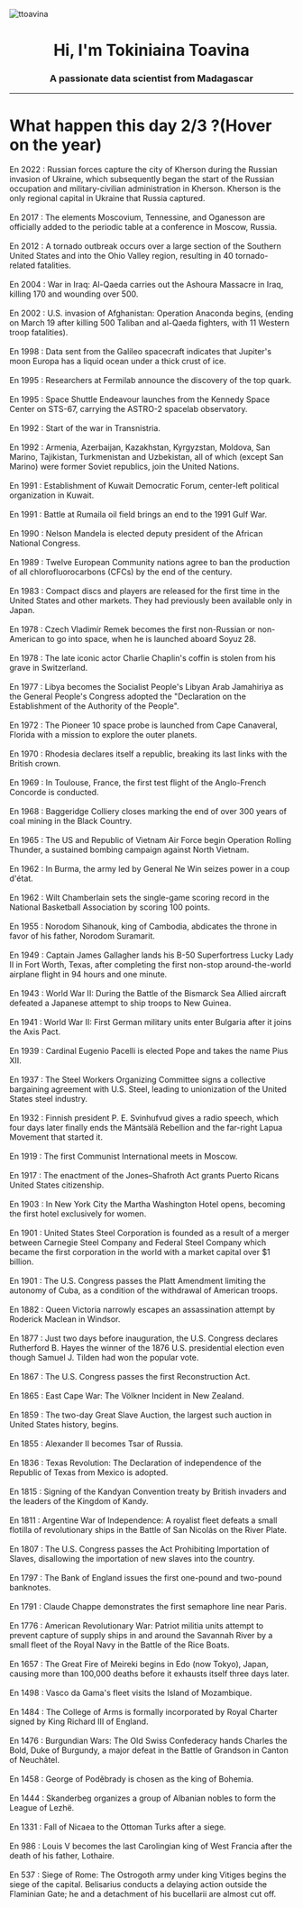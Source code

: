
<p align="left"> <img src="https://komarev.com/ghpvc/?username=ttoavina&label=Profile%20views&color=0e75b6&style=flat" alt="ttoavina" /> </p>
<h1 align="center">Hi, I'm Tokiniaina Toavina</h1>
<h3 align="center">A passionate data scientist from Madagascar</h3>
    
<hr/>
<h1> What happen this day 2/3 ?(Hover on the year)</h1>

En 2022 : Russian forces capture the city of Kherson during the Russian invasion of Ukraine, which subsequently began the start of the Russian occupation and military-civilian administration in Kherson. Kherson is the only regional capital in Ukraine that Russia captured.
<br/><br/>
En 2017 : The elements Moscovium, Tennessine, and Oganesson are officially added to the periodic table at a conference in Moscow, Russia.
<br/><br/>
En 2012 : A tornado outbreak occurs over a large section of the Southern United States and into the Ohio Valley region, resulting in 40 tornado-related fatalities.
<br/><br/>
En 2004 : War in Iraq: Al-Qaeda carries out the Ashoura Massacre in Iraq, killing 170 and wounding over 500.
<br/><br/>
En 2002 : U.S. invasion of Afghanistan: Operation Anaconda begins, (ending on March 19 after killing 500 Taliban and al-Qaeda fighters, with 11 Western troop fatalities).
<br/><br/>
En 1998 : Data sent from the Galileo spacecraft indicates that Jupiter's moon Europa has a liquid ocean under a thick crust of ice.
<br/><br/>
En 1995 : Researchers at Fermilab announce the discovery of the top quark.
<br/><br/>
En 1995 : Space Shuttle Endeavour launches from the Kennedy Space Center on STS-67, carrying the ASTRO-2 spacelab observatory.
<br/><br/>
En 1992 : Start of the war in Transnistria.
<br/><br/>
En 1992 : Armenia, Azerbaijan, Kazakhstan, Kyrgyzstan, Moldova, San Marino, Tajikistan, Turkmenistan and Uzbekistan, all of which (except San Marino) were former Soviet republics, join the United Nations.
<br/><br/>
En 1991 : Establishment of Kuwait Democratic Forum, center-left political organization in Kuwait.
<br/><br/>
En 1991 : Battle at Rumaila oil field brings an end to the 1991 Gulf War.
<br/><br/>
En 1990 : Nelson Mandela is elected deputy president of the African National Congress.
<br/><br/>
En 1989 : Twelve European Community nations agree to ban the production of all chlorofluorocarbons (CFCs) by the end of the century.
<br/><br/>
En 1983 : Compact discs and players are released for the first time in the United States and other markets. They had previously been available only in Japan.
<br/><br/>
En 1978 : Czech Vladimír Remek becomes the first non-Russian or non-American to go into space, when he is launched aboard Soyuz 28.
<br/><br/>
En 1978 : The late iconic actor Charlie Chaplin's coffin is stolen from his grave in Switzerland.
<br/><br/>
En 1977 : Libya becomes the Socialist People's Libyan Arab Jamahiriya as the General People's Congress adopted the "Declaration on the Establishment of the Authority of the People".
<br/><br/>
En 1972 : The Pioneer 10 space probe is launched from Cape Canaveral, Florida with a mission to explore the outer planets.
<br/><br/>
En 1970 : Rhodesia declares itself a republic, breaking its last links with the British crown.
<br/><br/>
En 1969 : In Toulouse, France, the first test flight of the Anglo-French Concorde is conducted.
<br/><br/>
En 1968 : Baggeridge Colliery closes marking the end of over 300 years of coal mining in the Black Country.
<br/><br/>
En 1965 : The US and Republic of Vietnam Air Force begin Operation Rolling Thunder, a sustained bombing campaign against North Vietnam.
<br/><br/>
En 1962 : In Burma, the army led by General Ne Win seizes power in a coup d'état.
<br/><br/>
En 1962 : Wilt Chamberlain sets the single-game scoring record in the National Basketball Association by scoring 100 points.
<br/><br/>
En 1955 : Norodom Sihanouk, king of Cambodia, abdicates the throne in favor of his father, Norodom Suramarit.
<br/><br/>
En 1949 : Captain James Gallagher lands his B-50 Superfortress Lucky Lady II in Fort Worth, Texas, after completing the first non-stop around-the-world airplane flight in 94 hours and one minute.
<br/><br/>
En 1943 : World War II: During the Battle of the Bismarck Sea Allied aircraft defeated a Japanese attempt to ship troops to New Guinea.
<br/><br/>
En 1941 : World War II: First German military units enter Bulgaria after it joins the Axis Pact.
<br/><br/>
En 1939 : Cardinal Eugenio Pacelli is elected Pope and takes the name Pius XII.
<br/><br/>
En 1937 : The Steel Workers Organizing Committee signs a collective bargaining agreement with U.S. Steel, leading to unionization of the United States steel industry.
<br/><br/>
En 1932 : Finnish president P. E. Svinhufvud gives a radio speech, which four days later finally ends the Mäntsälä Rebellion and the far-right Lapua Movement that started it.
<br/><br/>
En 1919 : The first Communist International meets in Moscow.
<br/><br/>
En 1917 : The enactment of the Jones–Shafroth Act grants Puerto Ricans United States citizenship.
<br/><br/>
En 1903 : In New York City the Martha Washington Hotel opens, becoming the first hotel exclusively for women.
<br/><br/>
En 1901 : United States Steel Corporation is founded as a result of a merger between Carnegie Steel Company and Federal Steel Company which became the first corporation in the world with a market capital over $1 billion.
<br/><br/>
En 1901 : The U.S. Congress passes the Platt Amendment limiting the autonomy of Cuba, as a condition of the withdrawal of American troops.
<br/><br/>
En 1882 : Queen Victoria narrowly escapes an assassination attempt by Roderick Maclean in Windsor.
<br/><br/>
En 1877 : Just two days before inauguration, the U.S. Congress declares Rutherford B. Hayes the winner of the 1876 U.S. presidential election even though Samuel J. Tilden had won the popular vote.
<br/><br/>
En 1867 : The U.S. Congress passes the first Reconstruction Act.
<br/><br/>
En 1865 : East Cape War: The Völkner Incident in New Zealand.
<br/><br/>
En 1859 : The two-day Great Slave Auction, the largest such auction in United States history, begins.
<br/><br/>
En 1855 : Alexander II becomes Tsar of Russia.
<br/><br/>
En 1836 : Texas Revolution: The Declaration of independence of the Republic of Texas from Mexico is adopted.
<br/><br/>
En 1815 : Signing of the Kandyan Convention treaty by British invaders and the leaders of the Kingdom of Kandy.
<br/><br/>
En 1811 : Argentine War of Independence: A royalist fleet defeats a small flotilla of revolutionary ships in the Battle of San Nicolás on the River Plate.
<br/><br/>
En 1807 : The U.S. Congress passes the Act Prohibiting Importation of Slaves, disallowing the importation of new slaves into the country.
<br/><br/>
En 1797 : The Bank of England issues the first one-pound and two-pound banknotes.
<br/><br/>
En 1791 : Claude Chappe demonstrates the first semaphore line near Paris.
<br/><br/>
En 1776 : American Revolutionary War: Patriot militia units attempt to prevent capture of supply ships in and around the Savannah River by a small fleet of the Royal Navy in the Battle of the Rice Boats.
<br/><br/>
En 1657 : The Great Fire of Meireki begins in Edo (now Tokyo), Japan, causing more than 100,000 deaths before it exhausts itself three days later.
<br/><br/>
En 1498 : Vasco da Gama's fleet visits the Island of Mozambique.
<br/><br/>
En 1484 : The College of Arms is formally incorporated by Royal Charter signed by King Richard III of England.
<br/><br/>
En 1476 : Burgundian Wars: The Old Swiss Confederacy hands Charles the Bold, Duke of Burgundy, a major defeat in the Battle of Grandson in Canton of Neuchâtel.
<br/><br/>
En 1458 : George of Poděbrady is chosen as the king of Bohemia.
<br/><br/>
En 1444 : Skanderbeg organizes a group of Albanian nobles to form the League of Lezhë.
<br/><br/>
En 1331 : Fall of Nicaea to the Ottoman Turks after a siege.
<br/><br/>
En 986 : Louis V becomes the last Carolingian king of West Francia after the death of his father, Lothaire.
<br/><br/>
En 537 : Siege of Rome: The Ostrogoth army under king Vitiges begins the siege of the capital. Belisarius conducts a delaying action outside the Flaminian Gate; he and a detachment of his bucellarii are almost cut off.
<br/><br/>
